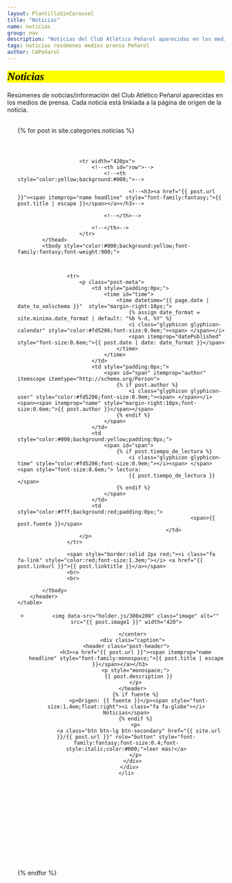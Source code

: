 ```yaml
---
layout: PlantillaSinCarousel
title: "Noticias"
name: noticias
group: nav
description: "Noticias del Club Atlético Peñarol aparecidas en los medios de prensa"
tags: noticias resúmenes medios prensa Peñarol
author: CAPeñarol
---
```


<h1 style="font-family:fantasy;font-style:italic;color:#000;background:yellow;font-size:1.8em;margin-top:20px;margin-bottom:20px;" class="rounded"> Noticias</h1>
Resúmenes de noticias/información del Club Atlético Peñarol aparecidas en los medios de prensa. Cada noticia está linkiada a la página de origen de la noticia.
<br>
<br>

<ul>
{% for post in site.categories.noticias %}
	<table class="table table-bordered table-striped table-responsive">
		<header class="post-header">
			<thead style="color:yellow;background:#000;font-weight:900;">
				
					
						<tr width="420px">
							<!--<th id="row">-->
								<!--<th style="color:yellow;background:#000;">-->
									
										<!--<h3><a href="{{ post.url }}"><span itemprop="name headline" style="font-family:fantasy;">{{ post.title | escape }}</span></a></h3>-->
									
								<!--</th>-->
									
							<!--</th>-->
						</tr>
			</thead>
			<tbody style="color:#000;background:yellow;font-family:fantasy;font-weight:900;">			
   	            
			
				
					<tr>
						<p class="post-meta">
							<td style="padding:0px;">
								<time id="time">
									<time datetime="{{ page.date | date_to_xmlschema }}"  style="margin-right:10px;">
										{% assign date_format = site.minima.date_format | default: "%b %-d, %Y" %}
										<i class="glyphicon glyphicon-calendar" style="color:#fd5206;font-size:0.9em;"><span> </span></i>
										<span itemprop="datePublished" style="font-size:0.6em;">{{ post.date | date: date_format }}</span>
									</time>
								</time>
							</td>
							<td style="padding:0px;">
								<span id="span" itemprop="author" itemscope itemtype="http://schema.org/Person">
									{% if post.author %}
										<i class="glyphicon glyphicon-user" style="color:#fd5206;font-size:0.9em;"><span> </span></i> <span><span itemprop="name" style="margin-right:10px;font-size:0.6em;">{{ post.author }}</span></span>
									{% endif %}
								</span>
							</td>
							<td style="color:#000;background:yellow;padding:0px;">
								<span id="span">
									{% if post.tiempo_de_lectura %}
										<i class="glyphicon glyphicon-time" style="color:#fd5206;font-size:0.9em;"></i><span> </span> <span style="font-size:0.6em;"> lectura:
										{{ post.tiempo_de_lectura }}</span>
									{% endif %}
								</span>
							</td>
							<td style="color:#fff;background:red;padding:0px;">
                                                        	<span>{{ post.fuente }}</span>
                                                	</td>
						</p>
					</tr>
					
					<span style="border:solid 2px red;"><i class="fa fa-link" style="color:red;font-size:1.3em;"></i> <a href="{{ post.linkurl }}">{{ post.linktitle }}</a></span>
					<br>
					<br>
					
			</tbody>
        </header>
    </table>


<div class="row-fluid" style="margin-bottom:150px;">

  <ul class="thumbnails">
    <li class="span12">
      <div class="thumbnail">
        <center>
	
	      <img data-src="holder.js/300x200" class="image" alt="" src="{{ post.image1 }}" width="420">
	  
	    </center>
        <div class="caption">
	<header class="post-header">
          <h3><a href="{{ post.url }}"><span itemprop="name headline" style="font-family:monospace;">{{ post.title | escape }}</span></a></h3>	  
          <p style="monospace;">
	        {{ post.description }}
          </p>
        </header>
		  {% if fuente %}
			<p>Origen: {{ fuente }}</p><span style="font-size:1,4em;float:right"><i class="fa fa-globe"></i> Noticias</span>
		  {% endif %}
	      <p>
	        <a class="btn btn-lg btn-secondary" href="{{ site.url }}/{{ post.url }}" role="button" style="font-family:fantasy;font-size:0.4;font-style:italic;color:#000;">leer más!</a>
	      </p>
	    </div>
      </div>
    </li>
  </ul>
</div>
<br>
<br>
<br>

{% endfor %}
</ul>
